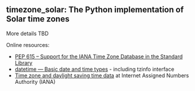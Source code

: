 timezone_solar: The Python implementation of Solar time zones
-------------------------------------------------------------

More details TBD

Online resources:
* [PEP 615 – Support for the IANA Time Zone Database in the Standard Library](https://peps.python.org/pep-0615/)
* [datetime — Basic date and time types](https://docs.python.org/3/library/datetime.html) - including tzinfo interface
* [Time zone and daylight saving time data](https://data.iana.org/time-zones/tz-link.html) at Internet Assigned Numbers Authority (IANA)
